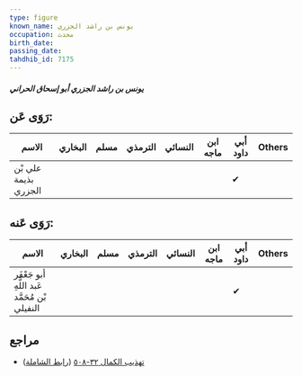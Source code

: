 ```yaml
---
type: figure
known_name: يونس بن راشد الجزري
occupation: محدث
birth_date:
passing_date:
tahdhib_id: 7175
---
```

##### يونس بن راشد الجزري أبو إسحاق الحراني

## رَوَى عَن:
| الاسم                | البخاري | مسلم | الترمذي | النسائي | ابن ماجه | أبي داود | Others |
| -------------------- | ------- | ---- | ------- | ------- | -------- | -------- | ------ |
| علي بْن بذيمة الجزري |         |      |         |         |          | ✔        |        |
## رَوَى عَنه:
| الاسم                                         | البخاري | مسلم | الترمذي | النسائي | ابن ماجه | أبي داود | Others |
| --------------------------------------------- | ------- | ---- | ------- | ------- | -------- | -------- | ------ |
| أبو جَعْفَر عَبد اللَّهِ بْن مُحَمَّد النفيلي |         |      |         |         |          | ✔        |        |
## مراجع
- [تهذيب الكمال ٣٢-٥٠٨](obsidian://open?vault=Tahdhib-al-Kamal&file=Figures/٧١٧٥-يونس%20بن%20راشد%20الجزري%20أبو%20إسحاق%20الحراني) ([رابط الشاملة](https://shamela.ws/book/3722/17622))
